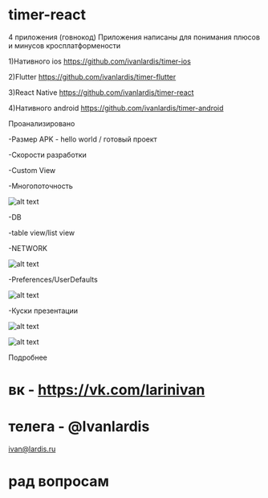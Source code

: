 # timer-react
4 приложения (говнокод) Приложения написаны для понимания
плюсов и минусов кросплатформености 

1)Нативного ios https://github.com/ivanlardis/timer-ios

2)Flutter https://github.com/ivanlardis/timer-flutter

3)React Native https://github.com/ivanlardis/timer-react

4)Нативного android https://github.com/ivanlardis/timer-android

Проанализировано

-Размер APK - hello world / готовый проект

-Скорости разработки

-Custom View

-Многопоточность

![alt text](http://lardis.ru/gitfolder/3.png)

-DB

-table view/list view

-NETWORK

![alt text](http://lardis.ru/gitfolder/1.png)


-Preferences/UserDefaults

![alt text](http://lardis.ru/gitfolder/2.png)


-Куски презентации


![alt text](http://lardis.ru/gitfolder/4.png)



![alt text](http://lardis.ru/gitfolder/5.png)

Подробнее
# вк - https://vk.com/larinivan

# телега - @Ivanlardis

ivan@lardis.ru

# рад вопросам
